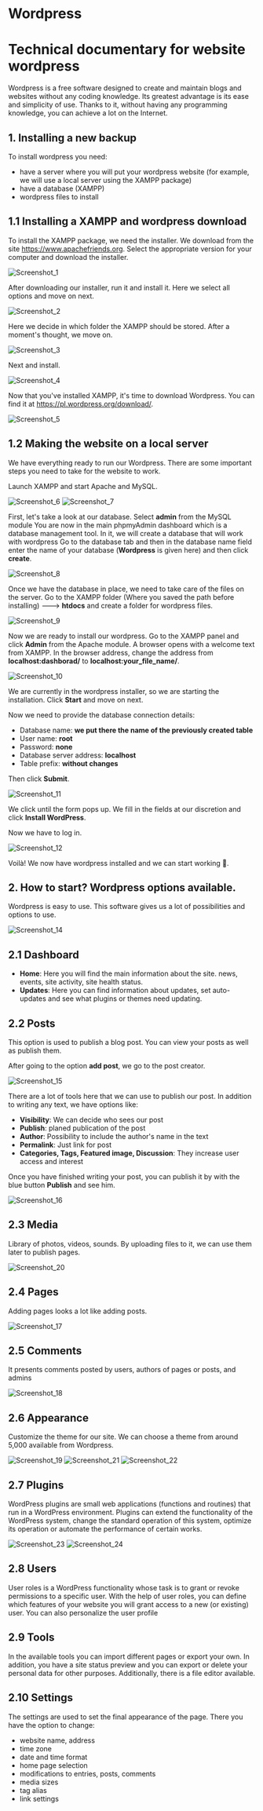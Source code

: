 # Wordpress
# Technical documentary for website wordpress

Wordpress is a free software designed to create and maintain blogs and websites without any coding knowledge. Its greatest advantage is its ease and simplicity of use. Thanks to it, without having any programming knowledge, you can achieve a lot on the Internet.

## 1. Installing a new backup 

To install wordpress you need:
- have a server where you will put your wordpress website (for example, we will use a local server using the XAMPP package)
- have a database (XAMPP)
- wordpress files to install

## 1.1 Installing a XAMPP and wordpress download

To install the XAMPP package, we need the installer. We download from the site https://www.apachefriends.org.
Select the appropriate version for your computer and download the installer.

![Screenshot_1](https://user-images.githubusercontent.com/105982073/169693388-fc322a61-02b3-423f-be37-6bebe9e470c7.png)

After downloading our installer, run it and install it. Here we select all options and move on next.

![Screenshot_2](https://user-images.githubusercontent.com/105982073/169693715-0ce4d8ce-a50a-4520-b3bd-39fa426f8418.png)

Here we decide in which folder the XAMPP should be stored. After a moment's thought, we move on.

![Screenshot_3](https://user-images.githubusercontent.com/105982073/169693966-bc7cf4d8-af09-417e-b8b2-f91c5b7f8f1b.png)

Next and install.

![Screenshot_4](https://user-images.githubusercontent.com/105982073/169693997-0f440dfa-647b-4a6e-ba3c-af59de1123ed.png)

Now that you've installed XAMPP, it's time to download Wordpress. You can find it at https://pl.wordpress.org/download/.

![Screenshot_5](https://user-images.githubusercontent.com/105982073/169694247-8852fa8f-e664-49b3-9d07-250f68208630.png)

## 1.2 Making the website on a local server

We have everything ready to run our Wordpress. There are some important steps you need to take for the website to work.

Launch XAMPP and start Apache and MySQL.

![Screenshot_6](https://user-images.githubusercontent.com/105982073/169696111-3d41bad5-88c2-4872-82fa-9bebea06a1ec.png) 
![Screenshot_7](https://user-images.githubusercontent.com/105982073/169696118-404d5b5d-d740-4d8c-bd27-2244b8c3fc62.png)

First, let's take a look at our database. Select **admin** from the MySQL module
You are now in the main phpmyAdmin dashboard which is a database management tool. In it, we will create a database that will work with wordpress
Go to the database tab and then in the database name field enter the name of your database (**Wordpress** is given here) and then click **create**.

![Screenshot_8](https://user-images.githubusercontent.com/105982073/169697304-81265d53-58ba-493e-8f6f-c67531c9de9c.png)

Once we have the database in place, we need to take care of the files on the server. Go to the XAMPP folder (Where you saved the path before installing) ---> **htdocs** and create a folder for wordpress files.

![Screenshot_9](https://user-images.githubusercontent.com/105982073/169699965-c4bfa458-0c5e-4953-97ec-50a9b882d6da.png)

Now we are ready to install our wordpress. Go to the XAMPP panel and click **Admin** from the Apache module. A browser opens with a welcome text from XAMPP. In the browser address, change the address from **localhost:dashborad/** to **localhost:your_file_name/**.

![Screenshot_10](https://user-images.githubusercontent.com/105982073/169700349-e8b76173-9d7d-4b8b-bbc5-c0974386b10c.png)

We are currently in the wordpress installer, so we are starting the installation. Click **Start** and move on next.

Now we need to provide the database connection details:
- Database name: **we put there the name of the previously created table**
- User name: **root**
- Password: **none**
- Database server address: **localhost**
- Table prefix: **without changes**

Then click **Submit**.

![Screenshot_11](https://user-images.githubusercontent.com/105982073/169700777-c1a93fd5-be09-40fa-a79c-0c0e18265383.png)

We click until the form pops up. We fill in the fields at our discretion and click **Install WordPress**.

Now we have to log in.

![Screenshot_12](https://user-images.githubusercontent.com/105982073/169701478-61ed092b-d3c0-4b95-b8b5-6b4a72b388bc.png)

Voilà! We now have wordpress installed and we can start working :tada:. 

## 2. How to start? Wordpress options available.

Wordpress is easy to use. This software gives us a lot of possibilities and options to use.

![Screenshot_14](https://user-images.githubusercontent.com/105982073/169702304-69116ece-fbea-4579-9a5c-a6cae44c7ea6.png)

## **2.1 Dashboard**

- **Home**: Here you will find the main information about the site. news, events, site activity, site health status.
- **Updates**: Here you can find information about updates, set auto-updates and see what plugins or themes need updating.

## **2.2 Posts**

This option is used to publish a blog post. You can view your posts as well as publish them.

After going to the option **add post**, we go to the post creator. 

![Screenshot_15](https://user-images.githubusercontent.com/105982073/169705334-6590e1fa-2ca0-49f2-a651-1a72e392d6cc.png)

There are a lot of tools here that we can use to publish our post. In addition to writing any text, we have options like:
- **Visibility**: We can decide who sees our post
- **Publish**: planed publication of the post
- **Author**: Possibility to include the author's name in the text
- **Permalink**: Just link for post
- **Categories, Tags, Featured image, Discussion**: They increase user access and interest

Once you have finished writing your post, you can publish it by with the blue button **Publish** and see him.

![Screenshot_16](https://user-images.githubusercontent.com/105982073/169705601-311b8dcc-3a16-4a2c-a713-ec488cb3545e.png)

## **2.3 Media**

Library of photos, videos, sounds. By uploading files to it, we can use them later to publish pages.

![Screenshot_20](https://user-images.githubusercontent.com/105982073/169706802-c1124e0c-8793-4ec2-b66f-2f72749f0b10.png)

## **2.4 Pages**

Adding pages looks a lot like adding posts.

![Screenshot_17](https://user-images.githubusercontent.com/105982073/169706318-d5a35f1b-c367-4aed-a7ec-8ecb880b5f2c.png)

## **2.5 Comments**

It presents comments posted by users, authors of pages or posts, and admins

![Screenshot_18](https://user-images.githubusercontent.com/105982073/169706445-10d18005-fb86-44b9-bbe5-9b4138748bcd.png)

## **2.6 Appearance**

Customize the theme for our site. We can choose a theme from around 5,000 available from Wordpress.

![Screenshot_19](https://user-images.githubusercontent.com/105982073/169706872-4e0e4c70-54da-4e6b-9dee-86d171d08c44.png)
![Screenshot_21](https://user-images.githubusercontent.com/105982073/169706900-e90eb839-80e1-4491-81b3-964c36b93d88.png)
![Screenshot_22](https://user-images.githubusercontent.com/105982073/169706944-f14e13f6-48ac-4a4a-8712-941c5d79281b.png)

## **2.7 Plugins**

WordPress plugins are small web applications (functions and routines) that run in a WordPress environment. Plugins can extend the functionality of the WordPress system, change the standard operation of this system, optimize its operation or automate the performance of certain works.

![Screenshot_23](https://user-images.githubusercontent.com/105982073/169707115-07c27c0b-3891-468c-a8dc-cf880bc78c96.png)
![Screenshot_24](https://user-images.githubusercontent.com/105982073/169707117-c0bd527c-08b6-49ce-a9a6-c325a6db4623.png)

## **2.8 Users**

User roles is a WordPress functionality whose task is to grant or revoke permissions to a specific user. With the help of user roles, you can define which features of your website you will grant access to a new (or existing) user. You can also personalize the user profile

## **2.9 Tools**

In the available tools you can import different pages or export your own. In addition, you have a site status preview and you can export or delete your personal data for other purposes. Additionally, there is a file editor available.

## **2.10 Settings**

The settings are used to set the final appearance of the page. There you have the option to change:

- website name, address
- time zone
- date and time format
- home page selection
- modifications to entries, posts, comments
- media sizes
- tag alias
- link settings


